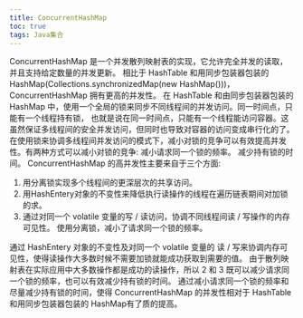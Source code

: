 ```yaml
---
title: ConcurrentHashMap
toc: true
tags: Java集合
---
```



ConcurrentHashMap 是一个并发散列映射表的实现，它允许完全并发的读取，并且支持给定数量的并发更新。
相比于 HashTable 和用同步包装器包装的HashMap(Collections.synchronizedMap(new HashMap()))，ConcurrentHashMap 拥有更高的并发性。
在 HashTable 和由同步包装器包装的 HashMap 中，使用一个全局的锁来同步不同线程间的并发访问。同一时间点，只能有一个线程持有锁，
也就是说在同一时间点，只能有一个线程能访问容器。这虽然保证多线程间的安全并发访问，但同时也导致对容器的访问变成串行化的了。 
在使用锁来协调多线程间并发访问的模式下，减小对锁的竞争可以有效提高并发性。有两种方式可以减小对锁的竞争: 减小请求同一个锁的频率。
减少持有锁的时间。 ConcurrentHashMap 的高并发性主要来自于三个方面: 

1. 用分离锁实现多个线程间的更深层次的共享访问。 
2. 用HashEntery对象的不变性来降低执行读操作的线程在遍历链表期间对加锁的求。 
3. 通过对同一个 volatile 变量的写 / 读访问，协调不同线程间读 / 写操作的内存可见性。 使用分离锁，减小了请求同一个锁的频率。 

通过 HashEntery 对象的不变性及对同一个 volatile 变量的 读 / 写来协调内存可见性，使得读操作大多数时候不需要加锁就能成功获取到需要的值。
由于散列映射表在实际应用中大多数操作都是成功的读操作，所以 2 和 3 既可以减少请求同一个锁的频率，也可以有效减少持有锁的时间。 
通过减小请求同一个锁的频率和尽量减少持有锁的时间，使得 ConcurrentHashMap 的并发性相对于 HashTable 和用同步包装器包装的 HashMap有了质的提高。
